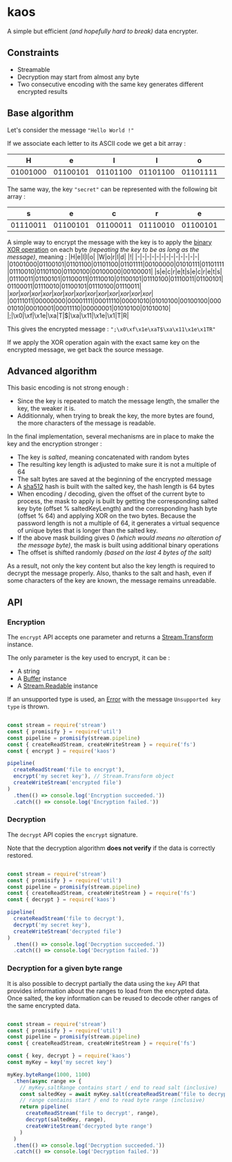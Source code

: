 # kaos

A simple but efficient *(and hopefully hard to break)* data encrypter.

## Constraints

* Streamable
* Decryption may start from almost any byte
* Two consecutive encoding with the same key generates different encrypted results

## Base algorithm

Let's consider the message `"Hello World !"`

If we associate each letter to its ASCII code we get a bit array :

|H|e|l|l|o| |W|o|r|l|d| |!|
|-|-|-|-|-|-|-|-|-|-|-|-|-|
|01001000|01100101|01101100|01101100|01101111|00100000|01010111|01101111|01110010|01101100|01100100|00100000|00100001|

The same way, the key `"secret"` can be represented with the following bit array :

|s|e|c|r|e|t|
|-|-|-|-|-|-|
|01110011|01100101|01100011|01110010|01100101|01110100|

A simple way to encrypt the message with the key is to apply the [binary XOR operation](https://developer.mozilla.org/en-US/docs/Web/JavaScript/Reference/Operators/Bitwise_XOR) on each byte *(repeating the key to be as long as the message)*, meaning :
|H|e|l|l|o| |W|o|r|l|d| |!|
|-|-|-|-|-|-|-|-|-|-|-|-|-|
|01001000|01100101|01101100|01101100|01101111|00100000|01010111|01101111|01110010|01101100|01100100|00100000|00100001|
|s|e|c|r|e|t|s|e|c|r|e|t|s|
|01110011|01100101|01100011|01110010|01100101|01110100|01110011|01100101|01100011|01110010|01100101|01110100|01110011|
|*xor*|*xor*|*xor*|*xor*|*xor*|*xor*|*xor*|*xor*|*xor*|*xor*|*xor*|*xor*|*xor*|
|00111011|00000000|00001111|00011110|00001010|01010100|00100100|00001010|00010001|00011110|00000001|01010100|01010010|
|;|\x0|\xf|\x1e|\xa|T|$|\xa|\x11|\x1e|\x1|T|R|

This gives the encrypted message : `";\x0\xf\x1e\xaT$\xa\x11\x1e\x1TR"`

If we apply the XOR operation again with the exact same key on the encrypted message, we get back the source message.

## Advanced algorithm

This basic encoding is not strong enough :
* Since the key is repeated to match the message length, the smaller the key, the weaker it is.
* Additionnaly, when trying to break the key, the more bytes are found, the more characters of the message is readable.

In the final implementation, several mechanisms are in place to make the key and the encryption stronger :
* The key is _salted_, meaning concatenated with random bytes
* The resulting key length is adjusted to make sure it is not a multiple of 64
* The salt bytes are saved at the beginning of the encrypted message
* A [sha512](https://en.wikipedia.org/wiki/SHA-2) hash is built with the salted key, the hash length is 64 bytes
* When encoding / decoding, given the offset of the current byte to process, the mask to apply is built by getting the corresponding salted key byte (offset % saltedKeyLength) and the corresponding hash byte (offset % 64) and applying XOR on the two bytes. Because the password length is not a multiple of 64, it generates a virtual sequence of unique bytes that is longer than the salted key.
* If the above mask building gives 0 *(which would means no alteration of the message byte)*, the mask is built using additional binary operations
* The offset is shifted randomly *(based on the last 4 bytes of the salt)*

As a result, not only the key content but also the key length is required to decrypt the message properly. Also, thanks to the salt and hash, even if some characters of the key are known, the message remains unreadable.

## API

### Encryption

The `encrypt` API accepts one parameter and returns a [Stream.Transform](https://nodejs.org/api/stream.html#stream_class_stream_transform) instance.

The only parameter is the key used to encrypt, it can be :
* A string
* A [Buffer](https://nodejs.org/api/buffer.html#buffer_class_buffer) instance
* A [Stream.Readable](https://nodejs.org/api/stream.html#stream_class_stream_readable) instance

If an unsupported type is used, an [Error](https://developer.mozilla.org/fr/docs/Web/JavaScript/Reference/Objets_globaux/Error) with the message `Unsupported key type` is thrown.

```javascript

const stream = require('stream')
const { promisify } = require('util')
const pipeline = promisify(stream.pipeline)
const { createReadStream, createWriteStream } = require('fs')
const { encrypt } = require('kaos')

pipeline(
  createReadStream('file to encrypt'),
  encrypt('my secret key'), // Stream.Transform object
  createWriteStream('encrypted file')
)
  .then(() => console.log('Encryption succeeded.'))
  .catch(() => console.log('Encryption failed.'))
```

### Decryption

The `decrypt` API copies the `encrypt` signature.

Note that the decryption algorithm **does not verify** if the data is correctly restored.

```javascript

const stream = require('stream')
const { promisify } = require('util')
const pipeline = promisify(stream.pipeline)
const { createReadStream, createWriteStream } = require('fs')
const { decrypt } = require('kaos')

pipeline(
  createReadStream('file to decrypt'),
  decrypt('my secret key'),
  createWriteStream('decrypted file')
)
  .then(() => console.log('Decryption succeeded.'))
  .catch(() => console.log('Decryption failed.'))
```

### Decryption for a given byte range

It is also possible to decrypt partially the data using the `key` API that provides information about the ranges to load from the encrypted data.
Once salted, the key information can be reused to decode other ranges of the same encrypted data.

```javascript

const stream = require('stream')
const { promisify } = require('util')
const pipeline = promisify(stream.pipeline)
const { createReadStream, createWriteStream } = require('fs')

const { key, decrypt } = require('kaos')
const myKey = key('my secret key')

myKey.byteRange(1000, 1100)  
  .then(async range => {
    // myKey.saltRange contains start / end to read salt (inclusive)
    const saltedKey = await myKey.salt(createReadStream('file to decrypt', await myKey.saltRange())))
    // range contains start / end to read byte range (inclusive)
    return pipeline(
      createReadStream('file to decrypt', range),
      decrypt(saltedKey, range),
      createWriteStream('decrypted byte range')
    )
  )
  .then(() => console.log('Decryption succeeded.'))
  .catch(() => console.log('Decryption failed.'))
```
